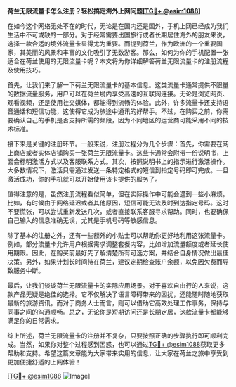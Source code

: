 **荷兰无限流量卡怎么注册？轻松搞定海外上网问题[[TG💪+ @esim1088](https://t.me/s/esim1088)]**

在如今这个网络无处不在的时代，无论是在国内还是国外，手机上网已经成为我们生活中不可或缺的一部分。对于经常需要出国旅行或者长期居住海外的朋友来说，选择一款合适的境外流量卡显得尤为重要。而提到荷兰，作为欧洲的一个重要国家，其美丽的风景和丰富的文化吸引了无数游客。那么，如何为你的手机配置一张适合在荷兰使用的无限流量卡呢？本文将为你详细解答荷兰无限流量卡的注册流程及使用技巧。

首先，让我们来了解一下荷兰无限流量卡的基本信息。这类流量卡通常提供不限量的数据流量服务，用户可以在荷兰境内享受高速的互联网连接。无论是浏览网页、观看视频，还是使用社交媒体，都能得到流畅的体验。此外，许多流量卡还支持语音通话和短信功能，这使得它成为旅途中通讯的好帮手。不过，在购买之前，你需要确认自己的手机是否支持所需的频段，因为不同地区的运营商可能采用不同的技术标准。

接下来是关键的注册环节。一般来说，注册过程分为几个步骤：首先，你需要在网上商店或者实体店铺购买一张荷兰无限流量卡。这些卡通常会附带一份说明书，上面会标明激活方式以及客服联系方式。其次，按照说明书上的指示进行激活操作。大多数情况下，激活只需通过发送一条特定格式的短信到指定号码即可完成。一旦激活成功，你的手机就可以开始使用该卡提供的服务了。

值得注意的是，虽然注册流程看似简单，但在实际操作中可能会遇到一些小麻烦。比如，有时候由于网络延迟或者其他原因，短信可能无法及时到达指定号码。这时不要慌张，可以尝试重新发送几次，或者直接联系客服寻求帮助。同时，也要确保自己输入的信息准确无误，尤其是手机号码等敏感信息。

除了基本的注册之外，还有一些额外的小贴士可以帮助你更好地利用这张流量卡。例如，部分流量卡允许用户根据需求调整套餐内容，比如增加流量额度或者延长使用期限。因此，在购买前最好先了解清楚所有可选方案，并结合自身情况做出最佳决策。另外，如果计划长时间待在荷兰，建议定期检查账户余额，以免因欠费而导致服务中断。

最后，让我们谈谈荷兰无限流量卡的实际应用场景。对于喜欢自由行的人来说，这款产品无疑是绝佳的选择。它不仅解决了语言障碍带来的困扰，还能随时随地获取最新的旅游资讯。而对于商务人士而言，则可以借助它高效处理工作事务，保持与同事之间的沟通顺畅。总之，无论你是短期访问还是长期定居，这款流量卡都能够满足你的日常需求。

综上所述，荷兰无限流量卡的注册并不复杂，只要按照正确的步骤执行即可顺利完成。当然，如果你对整个过程感到困惑，也可以通过[TG💪+ @esim1088](https://t.me/s/esim1088)获取更多帮助和支持。希望这篇文章能为大家带来实用的信息，让大家在荷兰之旅中享受到更加便捷舒适的上网体验！

[[TG💪+ @esim1088](https://t.me/s/esim1088) ![Image](https://i.postimg.cc/4NQfJmqS/Snipaste-2025-05-13-00-14-12.png)]